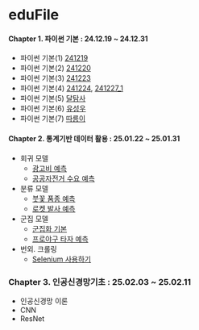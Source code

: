 # eduFile

#### Chapter 1. 파이썬 기본 : 24.12.19 ~ 24.12.31
- 파이썬 기본(1)  [241219](https://github.com/yyyyy657483/eduFile/blob/main/ch1/241219.ipynb)
- 파이썬 기본(2)  [241220](https://github.com/yyyyy657483/eduFile/blob/main/ch1/241220.ipynb)
- 파이썬 기본(3)  [241223](https://github.com/yyyyy657483/eduFile/blob/main/ch1/241223.ipynb)
- 파이썬 기본(4)  [241224](https://github.com/yyyyy657483/eduFile/blob/main/ch1/241224.ipynb), [241227_1](https://github.com/yyyyy657483/eduFile/blob/main/ch1/241227_1.ipynb)
- 파이썬 기본(5) [달탐사](https://github.com/yyyyy657483/eduFile/blob/main/ch1/241227_2.ipynb)
- 파이썬 기본(6) [유성우](https://github.com/yyyyy657483/eduFile/blob/main/ch1/241230.ipynb)
- 파이썬 기본(7) [따릉이](https://github.com/yyyyy657483/eduFile/blob/main/ch1/241231.ipynb)

#### Chapter 2. 통계기반 데이터 활용 : 25.01.22 ~ 25.01.31
- 회귀 모델
  + [광고비 예측](https://github.com/yyyyy657483/eduFile/blob/main/ch2/250122.ipynb)
  + [공공자전거 수요 예측](https://github.com/yyyyy657483/eduFile/blob/main/ch2/250123_1.ipynb)
- 분류 모델
  + [붓꽃 품종 예측](https://github.com/yyyyy657483/eduFile/blob/main/ch2/250123_2.ipynb)
  + [로켓 발사 예측](https://github.com/yyyyy657483/eduFile/blob/main/ch2/250124_1.ipynb)
- 군집 모델
  + [군집화 기본](https://github.com/yyyyy657483/eduFile/blob/main/ch2/250124_2.ipynb)
  + [프로야구 타자 예측](https://github.com/yyyyy657483/eduFile/blob/main/ch2/250124_3.ipynb)
- 번외. 크롤링 
  + [Selenium 사용하기](https://github.com/yyyyy657483/eduFile/blob/main/ch2/250131.ipynb)

### Chapter 3. 인공신경망기초 : 25.02.03 ~ 25.02.11
- 인공신경망 이론
- CNN
- ResNet

